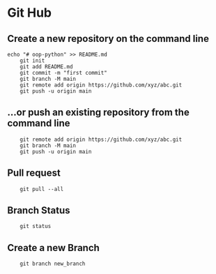 
# Git Hub

## Create a new repository on the command line
    echo "# oop-python" >> README.md
        git init
        git add README.md
        git commit -m "first commit"
        git branch -M main
        git remote add origin https://github.com/xyz/abc.git
        git push -u origin main

## …or push an existing repository from the command line
        git remote add origin https://github.com/xyz/abc.git
        git branch -M main
        git push -u origin main

## Pull request

        git pull --all

## Branch Status
        git status

## Create a new Branch
        git branch new_branch
